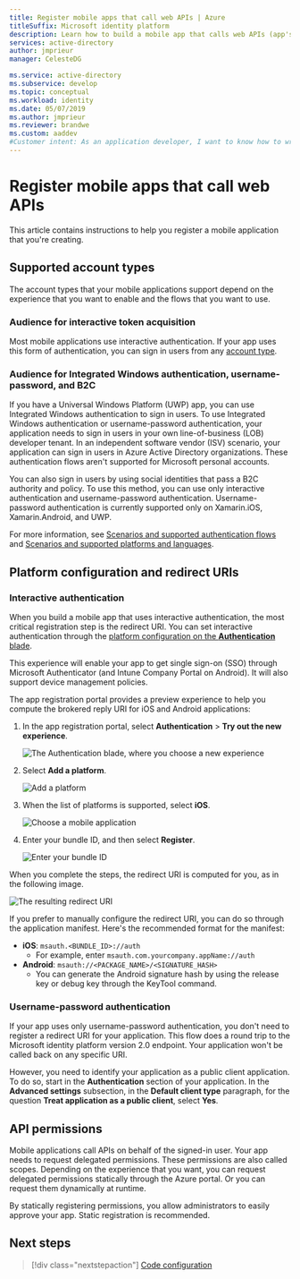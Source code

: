 ```yaml
---
title: Register mobile apps that call web APIs | Azure
titleSuffix: Microsoft identity platform
description: Learn how to build a mobile app that calls web APIs (app's registration)
services: active-directory
author: jmprieur
manager: CelesteDG

ms.service: active-directory
ms.subservice: develop
ms.topic: conceptual
ms.workload: identity
ms.date: 05/07/2019
ms.author: jmprieur
ms.reviewer: brandwe
ms.custom: aaddev
#Customer intent: As an application developer, I want to know how to write a mobile app that calls web APIs by using the Microsoft identity platform for developers.
---
```


# Register mobile apps that call web APIs

This article contains instructions to help you register a mobile application that you're creating.

## Supported account types

The account types that your mobile applications support depend on the experience that you want to enable and the flows that you want to use.

### Audience for interactive token acquisition

Most mobile applications use interactive authentication. If your app uses this form of authentication, you can sign in users from any [account type](quickstart-register-app.md).

### Audience for Integrated Windows authentication, username-password, and B2C

If you have a Universal Windows Platform (UWP) app, you can use Integrated Windows authentication to sign in users. To use Integrated Windows authentication or username-password authentication, your application needs to sign in users in your own line-of-business (LOB) developer tenant. In an independent software vendor (ISV) scenario, your application can sign in users in Azure Active Directory organizations. These authentication flows aren't supported for Microsoft personal accounts.

You can also sign in users by using social identities that pass a B2C authority and policy. To use this method, you can use only interactive authentication and username-password authentication. Username-password authentication is currently supported only on Xamarin.iOS, Xamarin.Android, and UWP.

For more information, see [Scenarios and supported authentication flows](authentication-flows-app-scenarios.md#scenarios-and-supported-authentication-flows) and [Scenarios and supported platforms and languages](authentication-flows-app-scenarios.md#scenarios-and-supported-platforms-and-languages).

## Platform configuration and redirect URIs

### Interactive authentication

When you build a mobile app that uses interactive authentication, the most critical registration step is the redirect URI. You can set interactive authentication through the [platform configuration on the **Authentication** blade](https://aka.ms/MobileAppReg).

This experience will enable your app to get single sign-on (SSO) through Microsoft Authenticator (and Intune Company Portal on Android). It will also support device management policies.

The app registration portal provides a preview experience to help you compute the brokered reply URI for iOS and Android applications:

1. In the app registration portal, select **Authentication** > **Try out the new experience**.

   ![The Authentication blade, where you choose a new experience](https://user-images.githubusercontent.com/13203188/60799285-2d031b00-a173-11e9-9d28-ac07a7ae894a.png)

2. Select **Add a platform**.

   ![Add a platform](https://user-images.githubusercontent.com/13203188/60799366-4c01ad00-a173-11e9-934f-f02e26c9429e.png)

3. When the list of platforms is supported, select **iOS**.

   ![Choose a mobile application](https://user-images.githubusercontent.com/13203188/60799411-60de4080-a173-11e9-9dcc-d39a45826d42.png)

4. Enter your bundle ID, and then select **Register**.

   ![Enter your bundle ID](https://user-images.githubusercontent.com/13203188/60799477-7eaba580-a173-11e9-9f8b-431f5b09344e.png)

When you complete the steps, the redirect URI is computed for you, as in the following image.

![The resulting redirect URI](https://user-images.githubusercontent.com/13203188/60799538-9e42ce00-a173-11e9-860a-015a1840fd19.png)

If you prefer to manually configure the redirect URI, you can do so through the application manifest. Here's the recommended format for the manifest:

- **iOS**: `msauth.<BUNDLE_ID>://auth`
  - For example, enter `msauth.com.yourcompany.appName://auth`
- **Android**: `msauth://<PACKAGE_NAME>/<SIGNATURE_HASH>`
  - You can generate the Android signature hash by using the release key or debug key through the KeyTool command.

### Username-password authentication

If your app uses only username-password authentication, you don't need to register a redirect URI for your application. This flow does a round trip to the Microsoft identity platform version 2.0 endpoint. Your application won't be called back on any specific URI.

However, you need to identify your application as a public client application. To do so, start in the **Authentication** section of your application. In the **Advanced settings** subsection, in the **Default client type** paragraph, for the question **Treat application as a public client**, select **Yes**.

## API permissions

Mobile applications call APIs on behalf of the signed-in user. Your app needs to request delegated permissions. These permissions are also called scopes. Depending on the experience that you want, you can request delegated permissions statically through the Azure portal. Or you can request them dynamically at runtime.

By statically registering permissions, you allow administrators to easily approve your app. Static registration is recommended.

## Next steps

> [!div class="nextstepaction"]
> [Code configuration](scenario-mobile-app-configuration.md)
